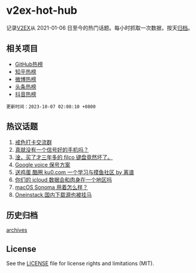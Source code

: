 # v2ex-hot-hub

 记录[V2EX](https://www.v2ex.com/)从 2021-01-06 日至今的热门话题。每小时抓取一次数据，按天[归档](archives)。
 
 ## 相关项目

- [GitHub热榜](https://github.com/snaildev/github-hot-hub)
- [知乎热榜](https://github.com/snaildev/zhihu-hot-hub)
- [微博热榜](https://github.com/snaildev/weibo-hot-hub)
- [头条热榜](https://github.com/snaildev/toutiao-hot-hub)
- [抖音热榜](https://github.com/snaildev/douyin-hot-hub)


 `更新时间：2023-10-07 02:08:10 +0800`

## 热议话题

1. [戒色打卡交流群](https://www.v2ex.com/t/979221)
1. [真就没有一个信号好的手机吗？](https://www.v2ex.com/t/979199)
1. [淦，买了才三年多的 filco 键盘竟然坏了。](https://www.v2ex.com/t/979193)
1. [Google voice 保号方案](https://www.v2ex.com/t/979173)
1. [送鸡蛋 酷圈 ku0.com 一个学习与摸鱼社区 by 离谱](https://www.v2ex.com/t/979164)
1. [你们的 icloud 数据会和肉身在一个地区吗](https://www.v2ex.com/t/979146)
1. [macOS Sonoma 用着怎么样？](https://www.v2ex.com/t/979167)
1. [Oneinstack 国内下载源也被挂马](https://www.v2ex.com/t/979226)

## 历史归档

[archives](archives)

## License

See the [LICENSE](LICENSE) file for license rights and limitations (MIT).
